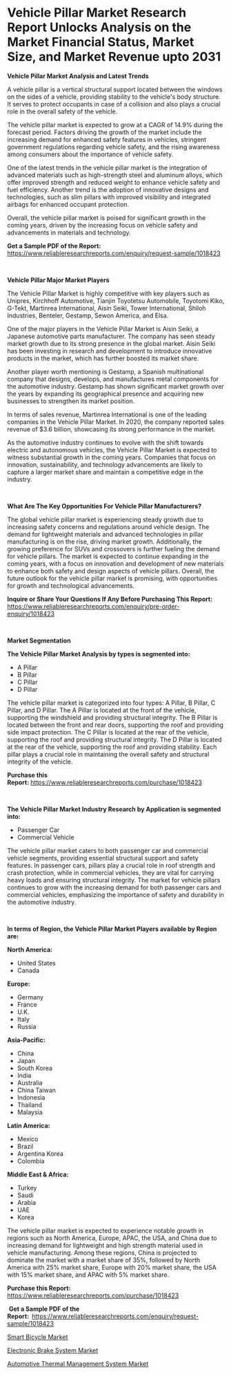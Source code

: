 <p><h1>Vehicle Pillar Market Research Report Unlocks Analysis on the Market Financial Status, Market Size, and Market Revenue upto 2031</h1></p><p><strong>Vehicle Pillar Market Analysis and Latest Trends</strong></p>
<p><p>A vehicle pillar is a vertical structural support located between the windows on the sides of a vehicle, providing stability to the vehicle's body structure. It serves to protect occupants in case of a collision and also plays a crucial role in the overall safety of the vehicle.</p><p>The vehicle pillar market is expected to grow at a CAGR of 14.9% during the forecast period. Factors driving the growth of the market include the increasing demand for enhanced safety features in vehicles, stringent government regulations regarding vehicle safety, and the rising awareness among consumers about the importance of vehicle safety.</p><p>One of the latest trends in the vehicle pillar market is the integration of advanced materials such as high-strength steel and aluminum alloys, which offer improved strength and reduced weight to enhance vehicle safety and fuel efficiency. Another trend is the adoption of innovative designs and technologies, such as slim pillars with improved visibility and integrated airbags for enhanced occupant protection.</p><p>Overall, the vehicle pillar market is poised for significant growth in the coming years, driven by the increasing focus on vehicle safety and advancements in materials and technology.</p></p>
<p><strong>Get a Sample PDF of the Report:&nbsp;</strong> <a href="https://www.reliableresearchreports.com/enquiry/request-sample/1018423">https://www.reliableresearchreports.com/enquiry/request-sample/1018423</a></p>
<p>&nbsp;</p>
<p><strong>Vehicle Pillar Major Market Players</strong></p>
<p><p>The Vehicle Pillar Market is highly competitive with key players such as Unipres, Kirchhoff Automotive, Tianjin Toyotetsu Automobile, Toyotomi Kiko, G-Tekt, Martinrea International, Aisin Seiki, Tower International, Shiloh Industries, Benteler, Gestamp, Sewon America, and Elsa.</p><p>One of the major players in the Vehicle Pillar Market is Aisin Seiki, a Japanese automotive parts manufacturer. The company has seen steady market growth due to its strong presence in the global market. Aisin Seiki has been investing in research and development to introduce innovative products in the market, which has further boosted its market share.</p><p>Another player worth mentioning is Gestamp, a Spanish multinational company that designs, develops, and manufactures metal components for the automotive industry. Gestamp has shown significant market growth over the years by expanding its geographical presence and acquiring new businesses to strengthen its market position.</p><p>In terms of sales revenue, Martinrea International is one of the leading companies in the Vehicle Pillar Market. In 2020, the company reported sales revenue of $3.6 billion, showcasing its strong performance in the market.</p><p>As the automotive industry continues to evolve with the shift towards electric and autonomous vehicles, the Vehicle Pillar Market is expected to witness substantial growth in the coming years. Companies that focus on innovation, sustainability, and technology advancements are likely to capture a larger market share and maintain a competitive edge in the industry.</p></p>
<p>&nbsp;</p>
<p><strong>What Are The Key Opportunities For Vehicle Pillar Manufacturers?</strong></p>
<p><p>The global vehicle pillar market is experiencing steady growth due to increasing safety concerns and regulations around vehicle design. The demand for lightweight materials and advanced technologies in pillar manufacturing is on the rise, driving market growth. Additionally, the growing preference for SUVs and crossovers is further fueling the demand for vehicle pillars. The market is expected to continue expanding in the coming years, with a focus on innovation and development of new materials to enhance both safety and design aspects of vehicle pillars. Overall, the future outlook for the vehicle pillar market is promising, with opportunities for growth and technological advancements.</p></p>
<p><strong>Inquire or Share Your Questions If Any Before Purchasing This Report:</strong> <a href="https://www.reliableresearchreports.com/enquiry/pre-order-enquiry/1018423">https://www.reliableresearchreports.com/enquiry/pre-order-enquiry/1018423</a></p>
<p>&nbsp;</p>
<p><strong>Market Segmentation</strong></p>
<p><strong>The Vehicle Pillar Market Analysis by types is segmented into:</strong></p>
<p><ul><li>A Pillar</li><li>B Pillar</li><li>C Pillar</li><li>D Pillar</li></ul></p>
<p><p>The vehicle pillar market is categorized into four types: A Pillar, B Pillar, C Pillar, and D Pillar. The A Pillar is located at the front of the vehicle, supporting the windshield and providing structural integrity. The B Pillar is located between the front and rear doors, supporting the roof and providing side impact protection. The C Pillar is located at the rear of the vehicle, supporting the roof and providing structural integrity. The D Pillar is located at the rear of the vehicle, supporting the roof and providing stability. Each pillar plays a crucial role in maintaining the overall safety and structural integrity of the vehicle.</p></p>
<p><strong>Purchase this Report:&nbsp;</strong><a href="https://www.reliableresearchreports.com/purchase/1018423">https://www.reliableresearchreports.com/purchase/1018423</a></p>
<p>&nbsp;</p>
<p><strong>The Vehicle Pillar Market Industry Research by Application is segmented into:</strong></p>
<p><ul><li>Passenger Car</li><li>Commercial Vehicle</li></ul></p>
<p><p>The vehicle pillar market caters to both passenger car and commercial vehicle segments, providing essential structural support and safety features. In passenger cars, pillars play a crucial role in roof strength and crash protection, while in commercial vehicles, they are vital for carrying heavy loads and ensuring structural integrity. The market for vehicle pillars continues to grow with the increasing demand for both passenger cars and commercial vehicles, emphasizing the importance of safety and durability in the automotive industry.</p></p>
<p>&nbsp;</p>
<p><strong>In terms of Region, the Vehicle Pillar Market Players available by Region are:</strong></p>
<p>
    <p> <strong> North America: </strong>
        <ul>
            <li>United States</li>
            <li>Canada</li>
        </ul>
        </p> 
    <p> <strong> Europe: </strong>
        <ul>
            <li>Germany</li>
            <li>France</li>
            <li>U.K.</li>
            <li>Italy</li>
            <li>Russia</li>
        </ul>
        </p> 
    <p> <strong> Asia-Pacific: </strong>
        <ul>
            <li>China</li>
            <li>Japan</li>
            <li>South Korea</li>
            <li>India</li>
            <li>Australia</li>
            <li>China Taiwan</li>
            <li>Indonesia</li>
            <li>Thailand</li>
            <li>Malaysia</li>
        </ul>
        </p> 
    <p> <strong> Latin America: </strong>
        <ul>
            <li>Mexico</li>
            <li>Brazil</li>
            <li>Argentina Korea</li>
            <li>Colombia</li>
        </ul>
        </p> 
    <p> <strong> Middle East & Africa: </strong>
        <ul>
            <li>Turkey</li>
            <li>Saudi</li>
            <li>Arabia</li>
            <li>UAE</li>
            <li>Korea</li>
        </ul>
    </p>
    </p>
<p><p>The vehicle pillar market is expected to experience notable growth in regions such as North America, Europe, APAC, the USA, and China due to increasing demand for lightweight and high strength material used in vehicle manufacturing. Among these regions, China is projected to dominate the market with a market share of 35%, followed by North America with 25% market share, Europe with 20% market share, the USA with 15% market share, and APAC with 5% market share.</p></p>
<p><strong>Purchase this Report: </strong><a href="https://www.reliableresearchreports.com/purchase/1018423">https://www.reliableresearchreports.com/purchase/1018423</a></p>
<p>&nbsp;<strong>Get a Sample PDF of the Report:&nbsp;&nbsp;</strong><a href="https://www.reliableresearchreports.com/enquiry/request-sample/1018423">https://www.reliableresearchreports.com/enquiry/request-sample/1018423</a></p>
<p><strong></strong></p>
<p><p><a href="https://github.com/bobicer/Market-Research-Report-List-2/blob/main/smart-bicycle-market.md">Smart Bicycle Market</a></p><p><a href="https://github.com/timeliteaut/Market-Research-Report-List-1/blob/main/electronic-brake-system-market.md">Electronic Brake System Market</a></p><p><a href="https://github.com/globismark/Market-Research-Report-List-2/blob/main/automotive-thermal-management-system-market.md">Automotive Thermal Management System Market</a></p></p>